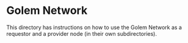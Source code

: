 # Golem Network
This directory has instructions on how to use the Golem Network as a requestor and a provider node (in their own subdirectories).